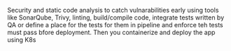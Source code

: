 Security and static code analysis to catch vulnarabilities early using tools like SonarQube, Trivy, linting, build/compile code, integrate tests written by QA or define a place for the tests for them in pipeline and enforce teh tests must pass bfore deployment.
Then you containerize and deploy the app using K8s
